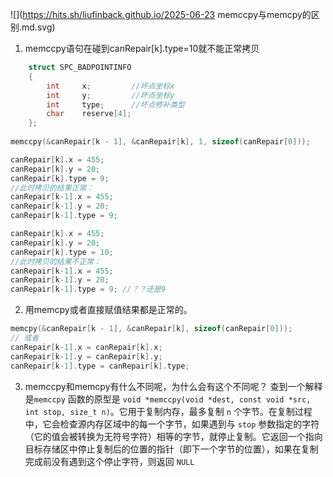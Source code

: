 ![](https://hits.sh/liufinback.github.io/2025-06-23 memccpy与memcpy的区别.md.svg)
1. memccpy语句在碰到canRepair[k].type=10就不能正常拷贝
``` cpp
	struct SPC_BADPOINTINFO
	{
		int  	x;         //坏点坐标x
		int  	y;         //坏点坐标y
		int  	type;      //坏点修补类型
		char 	reserve[4];
	};
	
memccpy(&canRepair[k - 1], &canRepair[k], 1, sizeof(canRepair[0]));

canRepair[k].x = 455;
canRepair[k].y = 20;
canRepair[k].type = 9;
//此时拷贝的结果正常：
canRepair[k-1].x = 455;
canRepair[k-1].y = 20;
canRepair[k-1].type = 9;

canRepair[k].x = 455;
canRepair[k].y = 20;
canRepair[k].type = 10;
//此时拷贝的结果不正常：
canRepair[k-1].x = 455;
canRepair[k-1].y = 20;
canRepair[k-1].type = 9; //？？还是9
```
2. 用memcpy或者直接赋值结果都是正常的。
``` cpp
memcpy(&canRepair[k - 1], &canRepair[k], sizeof(canRepair[0]));
// 或者
canRepair[k-1].x = canRepair[k].x;
canRepair[k-1].y = canRepair[k].y;
canRepair[k-1].type = canRepair[k].type;
```
3. memccpy和memcpy有什么不同呢，为什么会有这个不同呢？
查到一个解释是`memccpy` 函数的原型是 `void *memccpy(void *dest, const void *src, int stop, size_t n)`。它用于复制内存，最多复制 `n` 个字节。在复制过程中，它会检查源内存区域中的每一个字节，如果遇到与 `stop` 参数指定的字符（它的值会被转换为无符号字符）相等的字节，就停止复制。它返回一个指向目标存储区中停止复制后的位置的指针（即下一个字节的位置），如果在复制完成前没有遇到这个停止字符，则返回 `NULL`

